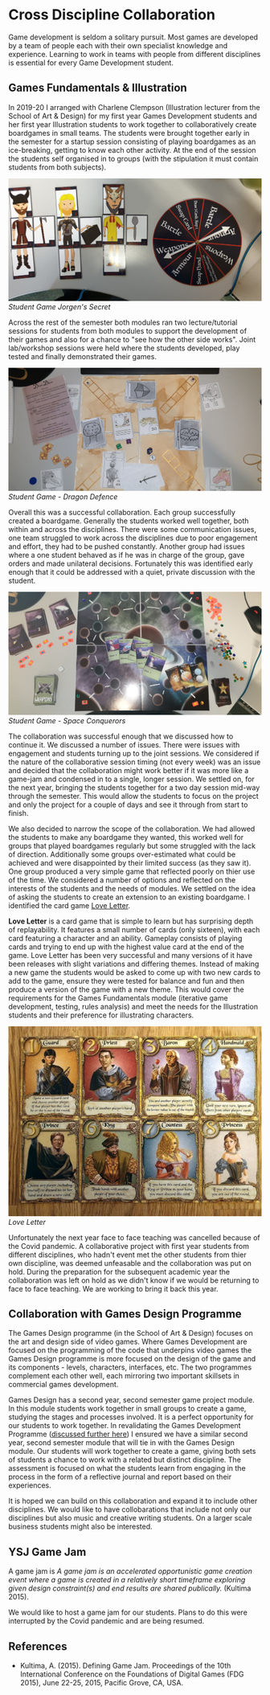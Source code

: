 # Cross Discipline Collaboration

Game development is seldom a solitary pursuit. Most games are developed by a team of people each with their own specialist knowledge and experience. Learning to work in teams with people from different disciplines is essential for every Game Development student.  

## Games Fundamentals & Illustration

In 2019-20 I arranged with Charlene Clempson (Illustration lecturer from the School of Art & Design) for my first year Games Development students and her first year Illustration students to work together to collaboratively create boardgames in small teams. The students were brought together early in the semester for a startup session consisting of playing boardgames as an ice-breaking, getting to know each other activity. At the end of the session the students self organised in to groups (with the stipulation it must contain students from both subjects).  

![Student Game Jorgen's Secret](../evidence/JorgensSecret.jpg "Student Game Jorgen's Secret")  
*Student Game Jorgen's Secret*  

Across the rest of the semester both modules ran two lecture/tutorial sessions for students from both modules to support the development of their games and also for a chance to "see how the other side works". Joint lab/workshop sessions were held where the students developed, play tested and finally demonstrated their games.  

![Student Game - Dragon Defence](../evidence/DragonDefence.jpg "Student Game - Dragon Defence")  
*Student Game - Dragon Defence*  

Overall this was a successful collaboration. Each group successfully created a boardgame. Generally the students worked well together, both within and across the disciplines. There were some communication issues, one team struggled to work across the disciplines due to poor engagement and effort, they had to be pushed constantly. Another group had issues where a one student behaved as if he was in charge of the group, gave orders and made unilateral decisions. Fortunately this was identified early enough that it could be addressed with a quiet, private discussion with the student.  

![Student Game - Space Conquerors](../evidence/SpaceConquerors.jpg "Student Game - Space Conquerors")  
*Student Game - Space Conquerors* 

The collaboration was successful enough that we discussed how to continue it. We discussed a number of issues. There were issues with engagement and students turning up to the joint sessions. We considered if the nature of the collaborative session timing (not every week) was an issue and decided that the collaboration might work better if it was more like a game-jam and condensed in to a single, longer session. We settled on, for the next year, bringing the students together for a two day session mid-way through the semester. This would allow the students to focus on the project and only the project for a couple of days and see it through from start to finish.  

We also decided to narrow the scope of the collaboration. We had allowed the students to make any boardgame they wanted, this worked well for groups that played boardgames regularly but some struggled with the lack of direction. Additionally some groups over-estimated what could be achieved and were disappointed by their limited success (as they saw it). One group produced a very simple game that reflected poorly on thier use of the time. We considered a number of options and reflected on the interests of the students and the needs of modules. We settled on the idea of asking the students to create an extension to an existing boardgame. I identified the card game [Love Letter](https://www.zmangames.com/en/games/love-letter/).  

**Love Letter** is a card game that is simple to learn but has surprising depth of replayability. It features a small number of cards (only sixteen), with each card featuring a character and an ability. Gameplay consists of playing cards and trying to end up with the highest value card at the end of the game. Love Letter has been very successful and many versions of it have been releases with slight variations and differing themes. Instead of making a new game the students would be asked to come up with two new cards to add to the game, ensure they were tested for balance and fun and then produce a version of the game with a new theme. This would cover the requirements for the Games Fundamentals module (iterative game development, testing, rules analysis) and meet the needs for the Illustration students and their preference for illustrating characters.  

![Love Letter](../evidence/LoveLetter.jpg "Love Letter")  
*Love Letter* 

Unfortunately the next year face to face teaching was cancelled because of the Covid pandemic. A collaborative project with first year students from different disciplines, who hadn't event met the other students from thier own discipline, was deemed unfeasable and the collaboration was put on hold. During the preparation for the subsequent academic year the collaboration was left on hold as we didn't know if we would be returning to face to face teaching.  We are working to bring it back this year.  

## Collaboration with Games Design Programme

The Games Design programme (in the School of Art & Design) focuses on the art and design side of video games. Where Games Development are focused on the programming of the code that underpins video games the Games Design programme is more focused on the design of the game and its components - levels, characters, interfaces, etc. The two programmes complement each other well, each mirroring two important skillsets in commercial games development.  

Games Design has a second year, second semester game project module. In this module students work together in small groups to create a game, studying the stages and processes involved. It is a perfect opportunity for our students to work together. In revalidating the Games Development Programme ([discussed further here](GamesDevRevalidation.md)) I ensured we have a similar second year, second semester module that will tie in with the Games Design module. Our students will work together to create a game, giving both sets of students a chance to work with a related but distinct discipline. The assessment is focused on what the students learn from engaging in the process in the form of a reflective journal and report based on their experiences.  

It is hoped we can build on this collaboration and expand it to include other disciplines. We would like to have collobarations that include not only our disciplines but also music and creative writing students. On a larger scale business students might also be interested.  

## YSJ Game Jam

A game jam is *A game jam is an accelerated opportunistic game creation event where a game is created in a relatively short timeframe exploring given design constraint(s) and end results are shared publically.* (Kultima 2015).  

We would like to host a game jam for our students. Plans to do this were interrupted by the Covid pandemic and are being resumed.  

## References

* Kultima, A. (2015). Defining Game Jam. Proceedings of the 10th International Conference on the Foundations of Digital Games (FDG 2015), June 22-25, 2015, Pacific Grove, CA, USA.